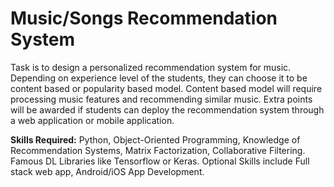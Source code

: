 # Music/Songs Recommendation System
Task is to design a personalized recommendation system for music. Depending on experience level of the students, they can choose it to be content based or popularity based model. Content based model will require processing music features and recommending similar music. Extra points will be awarded if students can deploy the recommendation system through a web application or mobile application. 

**Skills Required:** Python, Object-Oriented Programming, Knowledge of Recommendation Systems, Matrix Factorization, Collaborative Filtering. Famous DL Libraries like Tensorflow or Keras. Optional Skills include Full stack web app, Android/iOS App Development.

